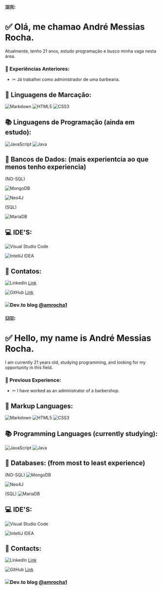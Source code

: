 ### 🇧🇷:
# ✅ Olá, me chamao André Messias Rocha.
Atualmente, tenho 21 anos, estudo programação e busco minha vaga nesta área.
### 💼 Experiências Anteriores:
- ✂ Já trabalhei como administrador de uma barbearia.

## 📃 Linguagens de Marcação:
![Markdown](https://img.shields.io/badge/markdown-%23000000.svg?style=for-the-badge&logo=markdown&logoColor=white)
![HTML5](https://img.shields.io/badge/html5-%23E34F26.svg?style=for-the-badge&logo=html5&logoColor=white)
![CSS3](https://img.shields.io/badge/css3-%231572B6.svg?style=for-the-badge&logo=css3&logoColor=white)
## 📚 Linguagens de Programação (ainda em estudo):
![JavaScript](https://img.shields.io/badge/javascript-%23323330.svg?style=for-the-badge&logo=javascript&logoColor=%23F7DF1E)
![Java](https://img.shields.io/badge/java-%23ED8B00.svg?style=for-the-badge&logo=openjdk&logoColor=white)

## 💱 Bancos de Dados:       (mais experientcia ao que menos tenho experiencia)
(NO-SQL)

![MongoDB](https://img.shields.io/badge/MongoDB-%234ea94b.svg?style=for-the-badge&logo=mongodb&logoColor=white)

![Neo4J](https://img.shields.io/badge/Neo4j-008CC1?style=for-the-badge&logo=neo4j&logoColor=white)

(SQL)

![MariaDB](https://img.shields.io/badge/MariaDB-003545?style=for-the-badge&logo=mariadb&logoColor=white)


## 💻 IDE'S:
![Visual Studio Code](https://img.shields.io/badge/Visual%20Studio%20Code-0078d7.svg?style=for-the-badge&logo=visual-studio-code&logoColor=white)

<img alt="IntelliJ IDEA" src="https://img.shields.io/badge/IntelliJIDEA-000000.svg?style=for-the-badge&logo=intellij-idea&logoColor=white"/>

## 💬  Contatos:
![LinkedIn](https://img.shields.io/badge/linkedin-%230077B5.svg?style=for-the-badge&logo=linkedin&logoColor=white) [Link](https://www.linkedin.com/in/amrocha1)

![GitHub](https://img.shields.io/badge/github-%23121011.svg?style=for-the-badge&logo=github&logoColor=white) [Link](https://github.com/amrocha1)

### ![Dev.to blog](https://img.shields.io/badge/dev.to-0A0A0A?style=for-the-badge&logo=dev.to&logoColor=white)  [@amrocha1](https://www.linkedin.com/in/amrocha1/)

### 🇺🇸:

# ✅ Hello, my name is André Messias Rocha.
I am currently 21 years old, studying programming, and looking for my opportunity in this field.
### 💼 Previous Experience:
- ✂  I have worked as an administrator of a barbershop.

## 📃 Markup Languages:
![Markdown](https://img.shields.io/badge/markdown-%23000000.svg?style=for-the-badge&logo=markdown&logoColor=white)
![HTML5](https://img.shields.io/badge/html5-%23E34F26.svg?style=for-the-badge&logo=html5&logoColor=white)
![CSS3](https://img.shields.io/badge/css3-%231572B6.svg?style=for-the-badge&logo=css3&logoColor=white)
## 📚 Programming Languages (currently studying):
![JavaScript](https://img.shields.io/badge/javascript-%23323330.svg?style=for-the-badge&logo=javascript&logoColor=%23F7DF1E)
![Java](https://img.shields.io/badge/java-%23ED8B00.svg?style=for-the-badge&logo=openjdk&logoColor=white)
## 💱 Databases: (from most to least experience)
(NO-SQL)
![MongoDB](https://img.shields.io/badge/MongoDB-%234ea94b.svg?style=for-the-badge&logo=mongodb&logoColor=white)

![Neo4J](https://img.shields.io/badge/Neo4j-008CC1?style=for-the-badge&logo=neo4j&logoColor=white)

(SQL)
![MariaDB](https://img.shields.io/badge/MariaDB-003545?style=for-the-badge&logo=mariadb&logoColor=white)


## 💻 IDE'S:
![Visual Studio Code](https://img.shields.io/badge/Visual%20Studio%20Code-0078d7.svg?style=for-the-badge&logo=visual-studio-code&logoColor=white)

<img alt="IntelliJ IDEA" src="https://img.shields.io/badge/IntelliJIDEA-000000.svg?style=for-the-badge&logo=intellij-idea&logoColor=white"/>

## 💬 Contacts:
![LinkedIn](https://img.shields.io/badge/linkedin-%230077B5.svg?style=for-the-badge&logo=linkedin&logoColor=white) [Link](https://www.linkedin.com/in/amrocha1)

![GitHub](https://img.shields.io/badge/github-%23121011.svg?style=for-the-badge&logo=github&logoColor=white) [Link](https://github.com/amrocha1)

### ![Dev.to blog](https://img.shields.io/badge/dev.to-0A0A0A?style=for-the-badge&logo=dev.to&logoColor=white)  [@amrocha1](https://www.linkedin.com/in/amrocha1/)

